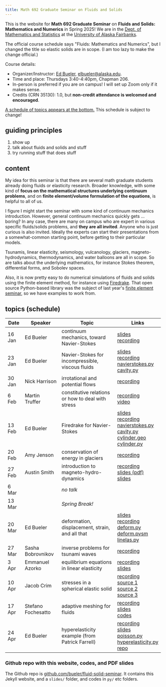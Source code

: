 ```yaml
---
title: Math 692 Graduate Seminar on Fluids and Solids
---
```


This is the website for **Math 692 Graduate Seminar** on **Fluids and Solids: Mathematics and Numerics** in Spring 2025!  We are in the [Dept. of Mathematics and Statistics](http://www.uaf.edu/dms/) at the [University of Alaska Fairbanks](http://www.uaf.edu/).

The official course schedule says "Fluids: Mathematics and Numerics", but I changed the title so elastic solids are in scope.  (I am too lazy to make the change official.)

Course details:
  * Organizer/Instructor: [Ed Bueler](http://bueler.github.io/), [elbueler@alaska.edu](mailto:elbueler@alaska.edu).
  * Time and place: Thursdays 3:40-4:40pm, Chapman 206.
  * In-person is preferred if you are on campus!  I will set up Zoom only if it makes sense.
  * Credits (CRN 35130): 1.0, but **non-credit attendance is welcomed and encouraged**.

[A schedule of topics appears at the bottom.](#schedule)  This schedule is subject to change!

## guiding principles

1. show up
2. talk about fluids and solids and stuff
3. try running stuff that does stuff

## content

My idea for this seminar is that there are several math graduate students already doing fluids or elasticity research.  Broader knowledge, with some kind of **focus on the mathematical structures underlying continuum problems**, and on **finite element/volume formulation of the equations**, is helpful to all of us.

I figure I might start the seminar with some kind of continuum mechanics introduction.  However, general continuum mechanics quickly gets ... boring?  In any case, there are many on campus who are expert in various specific fluids/solids problems, and **they are all invited**.  Anyone who is just curious is also invited.  Ideally the experts can start their presentations from a somewhat-common starting point, before getting to their particular models.

Tsunamis, linear elasticity, seismology, vulcanology, glaciers, magneto-hydrodynamics, thermodynamics, and water balloons are all in scope.  So are talks about the underlying mathematics, for instance Stokes theorem, differential forms, and Sobolev spaces.

Also, it is now pretty easy to do numerical simulations of fluids and solids using the finite element method, for instance using [Firedrake](https://www.firedrakeproject.org/index.html).  That open source Python-based library was the subject of last year's [finite element seminar](https://bueler.github.io/fe-seminar/), so we have examples to work from.

## <a id="schedule"></a> topics (schedule)

| Date   | Speaker            | Topic                                          | Links        |
|--------|--------------------|------------------------------------------------|--------------|
| 16 Jan | Ed Bueler          | continuum mechanics, toward Navier-Stokes      | [slides](slides/bueler16jan.pdf) <br> [recording](https://alaska.zoom.us/rec/share/UBUDwv4neSnh6j6_DgyAZf_ym1o8pLba5AFBeLxbvZONa3VuoCeXQ0nguA-u3Js1.3BkVIVgSWyBGjvN9?pwd=cZJ2KPRKJmn8sxqJwiaCOh8gWFinx9m5) |
| 23 Jan | Ed Bueler          | Navier-Stokes for incompressible, viscous fluids | [slides](slides/bueler23jan.pdf) <br>[recording](https://alaska.zoom.us/rec/share/1Lx_GvcoeddAthqP_uRJnU1yLzFjYKUT5tukvHSc7PPIh8khrNhnqrZQ8-J7kI3z.OY75--IaccrJpUHb?pwd=6_kCPJzT4hKuzsrIAllNPVwJ2c4G1p5Q) <br> [navierstokes.py](py/bueler/navierstokes.py) <br> [cavity.py](py/bueler/cavity.py) |
| 30 Jan | Nick Harrison      | irrotational and potential flows | [recording](https://alaska.zoom.us/rec/share/DkJg5URpezBJu5wk-BvhERRsoySJQ1NIduQBHBdTiAHpRWecBwbSuuQV7Eww-kc5.e2i8PL_9KHi6Q1kR?pwd=FBlRZUo9HIFLt_3TH-IUH8S9LTlbmjQz) |
|  6 Feb | Martin Truffer     | constitutive relations or how to deal with stress | [recording](https://alaska.zoom.us/rec/share/5QYFXLJ6etSPOD3Zy0QZYmfMEeginWf75orMK7miHAhIeGhLDoEwiRlEhgio_ez5.wUE4X_XPkVBRpP9y?pwd=_w4qjBA2_ufI55o23vcFpAMTlmGsW-K4) <br> [video](https://www.youtube.com/watch?v=UEB39-jlmdw) |
| 13 Feb | Ed Bueler          | Firedrake for Navier-Stokes | [slides](slides/bueler13feb.pdf) <br> [recording](https://alaska.zoom.us/rec/share/4JzHa_7LjdWHuWzICj2AgrbCWekjKeZDGSse8LfkMPppCazb9X0PEBfbt1jqoT0.8HmOqUGIOT2_Y19s?pwd=Zql8r96yMhBmdp9d-u3Xts1ZNVM8nmND) <br> [navierstokes.py](py/bueler/navierstokes.py) <br> [cavity.py](py/bueler/cavity.py) <br> [cylinder.geo](py/bueler/cylinder.geo) <br> [cylinder.py](py/bueler/cylinder.py) |
| 20 Feb | Amy Jenson         | conservation of energy in glaciers | [recording](https://alaska.zoom.us/rec/share/ul4JlLS9_P6Co_uTJZiuTG5IZbKVaR74wKlHyn9F1oUpSOJPWZQTGc6M7gsmEoDp.ZB8zT46AQCgTBMk8?pwd=iN0uTpEXNPRbbHi0p7uBoYDDS7-ybzW2) |
| 27 Feb | Austin Smith       | introduction to magneto-hydro-dynamics | [recording](https://alaska.zoom.us/rec/share/d0vXlwjnTC5BKgfZVkme2qk8h-Jw5FB4RXnU59a4nwS6onpkMUIkJY5jLahq51gS.L02EJ6kAxt0EJA_x?pwd=MzugvNa3rvGRbU9Z4miNNkRzQfQ3PmMS) <br> [slides (pdf)](slides/smith27feb.pdf) <br> [slides](https://docs.google.com/presentation/d/1lm8MZSuECJ0qPO9AEXQNnYuVicjuG6iDp4oQ9viHRa0) |
|  6 Mar |  | _no talk_ |  |
| 13 Mar |  | _Spring Break!_ |  |
| 20 Mar | Ed Bueler | deformation, displacement, strain, and all that | [slides](slides/bueler20mar.pdf) <br> [recording](https://alaska.zoom.us/rec/share/d_m9JRgxysIuVyaqqZKWSQluazms0PPV8j9up8prEyf33RotJoIv2PyPfGENSlKg.A9JFp0_lbWempNGv?pwd=kcshTn7E5PAkN80IPU48kI33AGKnbSch) <br> [deform.py](py/bueler/deform.py) <br> [deform.pvsm](py/bueler/deform.pvsm) <br> [linelas.py](py/bueler/linelas.py) |
| 27 Mar | Sasha Bobrovnikov | inverse problems for tsunami waves | [recording](https://alaska.zoom.us/rec/share/cUb6Mf1fJEsAW5YeWp8jdbq7zfcQTJt3u2pksb3zfXWYwTTRXgYEUFdU96K9Qqkt.GyUIqZlu2nIn2khN?pwd=CCie6i_fNfbe864Oo5vWddTpEpVAU1ue) |
|  3 Apr | Emmanuel Azorko | equilibrium equations in linear elasticity | [recording](https://alaska.zoom.us/rec/share/5mojTz4Gg5P-w2dbanF6pBg_SdB5hY5tDL7wtKv4ShMnoeWLdGBFWRBFMEnri-Vl.RQd_lXjJTC0geB7-?pwd=VlgnZdAY8AnJu_MmwTjmynx7hCestyHL) <br> [slides](slides/azorko3apr.pdf) |
| 10 Apr | Jacob Crim | stresses in a spherical elastic solid | [recording](https://alaska.zoom.us/rec/share/RcFf7vH5OruF9tLzrZElNEc9KjV4zmjl1PY41asVy4XuiYC_vS6RluH4tEjc1LF_.FTTYrtFi9KbC5wp-?pwd=hZlY0LmT1sdZ2e-oqm35ZOZc94gvhe0D) <br> [source 1](https://www.brown.edu/Departments/Engineering/Courses/En1750/Notes/Elastic_Solutions/Elastic_Solutions.htm) <br> [source 2](https://peeterjoot.wordpress.com/2012/01/23/strain-tensor-in-spherical-coordinates/) <br> [source 3](slides/etc/ex04.pdf) |
| 17 Apr | Stefano Fochesatto | adaptive meshing for fluids | [recording](https://alaska.zoom.us/rec/share/eQYUhkf27PIr-dCE4uYLP3OmUWmnwzna-b0QsdQSMExpJcQ10aKd71PNS_TO0nE1.zrZgtIJtQeE1HZJ8?pwd=2XuBhSvDjZXf6--KICT1gdnNMRdg46oa) <br> [slides](https://github.com/StefanoFochesatto/FluidAdapt/blob/main/Presentation/Presentation.pdf) <br> [codes](https://github.com/StefanoFochesatto/FluidAdapt)|
| 24 Apr | Ed Bueler | hyperelasticity example (from Patrick Farrell) | [recording](https://alaska.zoom.us/rec/share/1hJ0e3NhBpsk8EvG5pVsfkWdaF4ChtgNbEEpvJvvBVIyeXE3Q-2IY8QbwFaA7vU.HtdGrNKxkPYLX8tZ?pwd=i5kGtM9PeLcUZX-XtnHUwlJDiqjfRsAo) <br> [slides](slides/farrell24apr.pdf) <br> [poisson.py](py/bueler/poisson.py) <br> [hyperelasticity.py](py/bueler/hyperelasticity.py) <br> [repo](https://github.com/pefarrell/icerm2024/) |

<!--
30 Jan | Ed Bueler | reference configuration, linear elasticity |
-->

### Github repo with this website, codes, and PDF slides

The Github repo is [github.com/bueler/fluid-solid-seminar](https://github.com/bueler/fluid-solid-seminar).  It contains this Jekyll website, and a `slides/` folder, and codes in `py/` etc folders.
